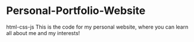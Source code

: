 # Personal-Portfolio-Website
 html-css-js
 This is the code for my personal website, where you can learn all about me and my interests!
